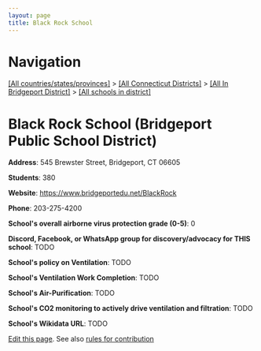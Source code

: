 ```yaml
---
layout: page
title: Black Rock School
---
```

# Navigation

[[All countries/states/provinces]](../../../..) > [[All Connecticut Districts]](../../..) > [[All In Bridgeport District]](../..) > [[All schools in district]](..)

# Black Rock School (Bridgeport Public School District)

**Address**: 545 Brewster Street, Bridgeport, CT 06605

**Students**: 380

**Website**: <https://www.bridgeportedu.net/BlackRock>

**Phone**: 203-275-4200

**School's overall airborne virus protection grade (0-5)**: 0

**Discord, Facebook, or WhatsApp group for discovery/advocacy for THIS school**: TODO

**School's policy on Ventilation**: TODO

**School's Ventilation Work Completion**: TODO

**School's Air-Purification**: TODO

**School's CO2 monitoring to actively drive ventilation and filtration**: TODO

**School's Wikidata URL**: TODO


[Edit this page](https://github.com/ventilate-schools/CT/edit/main/./Bridgeport/Bridgeport_Public_School_District/Black_Rock_School.md). See also [rules for contribution](../../../contribution-rules/)